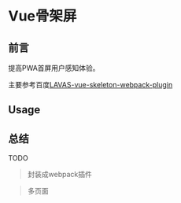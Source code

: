 # Vue骨架屏

## 前言

提高PWA首屏用户感知体验。

主要参考百度[LAVAS-vue-skeleton-webpack-plugin](https://lavas.baidu.com/guide/v2/webpack/vue-skeleton-webpack-plugin)

## Usage


## 总结

TODO

> 封装成webpack插件

> 多页面
